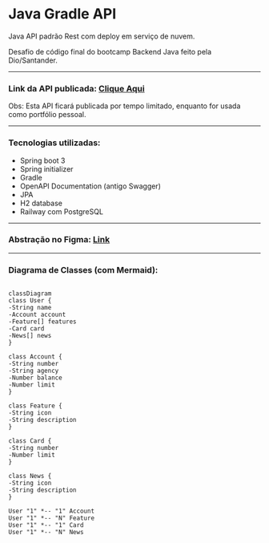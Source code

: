 # Java Gradle API

Java API padrão Rest com deploy em serviço de nuvem.

Desafio de código final do bootcamp Backend Java feito pela Dio/Santander.

---------------

### Link da API publicada: [Clique Aqui](https://rodhis-java-api.up.railway.app/swagger-ui/index.html)

Obs: Esta API ficará publicada por tempo limitado, enquanto for usada como portfólio pessoal.

-----------------------

### Tecnologias utilizadas:

- Spring boot 3
- Spring initializer
- Gradle
- OpenAPI Documentation (antigo Swagger)
- JPA
- H2 database
- Railway com PostgreSQL

-----------------
### Abstração no Figma: [Link](https://www.figma.com/file/tlqteif6Y4BIpxypnP64qx/DIO%2FSantander-Bank-API-project?type=design&node-id=2%3A92&mode=design&t=PtF9ZvLtrzGFbhNF-1)

---------------------

### Diagrama de Classes (com Mermaid):

```mermaid

classDiagram
class User {
-String name
-Account account
-Feature[] features
-Card card
-News[] news
}

class Account {
-String number
-String agency
-Number balance
-Number limit
}

class Feature {
-String icon
-String description
}

class Card {
-String number
-Number limit
}

class News {
-String icon
-String description
}

User "1" *-- "1" Account
User "1" *-- "N" Feature
User "1" *-- "1" Card
User "1" *-- "N" News
```
